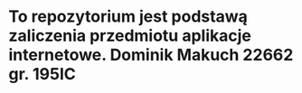# To repozytorium jest podstawą zaliczenia przedmiotu aplikacje internetowe. Dominik Makuch 22662 gr. 195IC
